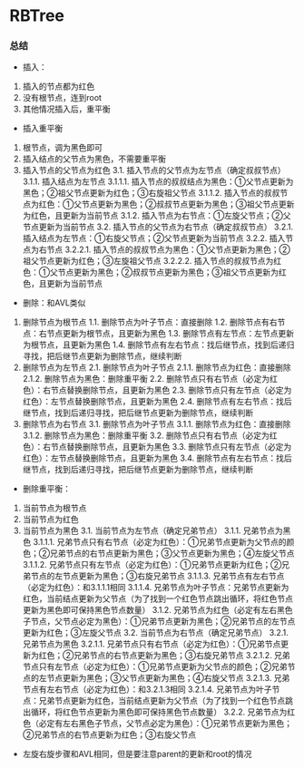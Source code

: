 # RBTree
### 总结
- 插入：
1. 插入的节点都为红色
2. 没有根节点，连到root
3. 其他情况插入后，重平衡
- 插入重平衡
1. 根节点，调为黑色即可
2. 插入结点的父节点为黑色，不需要重平衡
3. 插入节点的父节点为红色
3.1. 插入节点的父节点为左节点（确定叔叔节点）
3.1.1. 插入结点为左节点
3.1.1.1. 插入节点的叔叔结点为黑色：①父节点更新为黑色；②祖父节点更新为红色；③右旋祖父节点
3.1.1.2. 插入节点的叔叔节点为红色：①父节点更新为黑色；②叔叔节点更新为黑色；③祖父节点更新为红色，且更新为当前节点
3.1.2. 插入节点为右节点：①左旋父节点；②父节点更新为当前节点
3.2. 插入节点的父节点为右节点（确定叔叔节点）
3.2.1. 插入结点为左节点：①右旋父节点；②父节点更新为当前节点
3.2.2. 插入节点为右节点
3.2.2.1. 插入节点的叔叔节点为黑色：①父节点更新为黑色；②祖父节点更新为红色；③左旋祖父节点
3.2.2.2. 插入节点的叔叔节点为红色：①父节点更新为黑色；②叔叔节点更新为黑色；③祖父节点更新为红色，且更新为当前节点

- 删除：和AVL类似
1. 删除节点为根节点
1.1. 删除节点为叶子节点：直接删除
1.2. 删除节点有右节点：右节点更新为根节点，且更新为黑色
1.3. 删除节点有左节点：左节点更新为根节点，且更新为黑色
1.4. 删除节点有左右节点：找后继节点，找到后递归寻找，把后继节点更新为删除节点，继续判断
2. 删除节点为左节点
2.1. 删除节点为叶子节点
2.1.1. 删除节点为红色：直接删除
2.1.2. 删除节点为黑色：删除重平衡
2.2. 删除节点只有右节点（必定为红色）：右节点替换删除节点，且更新为黑色
2.3. 删除节点只有左节点（必定为红色）：左节点替换删除节点，且更新为黑色
2.4. 删除节点有左右节点：找后继节点，找到后递归寻找，把后继节点更新为删除节点，继续判断
3. 删除节点为右节点
3.1. 删除节点为叶子节点
3.1.1. 删除节点为红色：直接删除
3.1.2. 删除节点为黑色：删除重平衡
3.2. 删除节点只有右节点（必定为红色）：右节点替换删除节点，且更新为黑色
3.3. 删除节点只有左节点（必定为红色）：左节点替换删除节点，且更新为黑色
3.4. 删除节点有左右节点：找后继节点，找到后递归寻找，把后继节点更新为删除节点，继续判断

- 删除重平衡：
1. 当前节点为根节点
2. 当前节点为红色
3. 当前节点为黑色
3.1. 当前节点为左节点（确定兄弟节点）
3.1.1. 兄弟节点为黑色
3.1.1.1. 兄弟节点只有右节点（必定为红色）：①兄弟节点更新为父节点的颜色；②兄弟节点的右节点更新为黑色；③父节点更新为黑色；④左旋父节点
3.1.1.2. 兄弟节点只有左节点（必定为红色）：①兄弟节点更新为红色；②兄弟节点的左节点更新为黑色；③右旋兄弟节点
3.1.1.3. 兄弟节点有左右节点（必定为红色）：和3.1.1.1相同
3.1.1.4. 兄弟节点为叶子节点：兄弟节点更新为红色，当前结点更新为父节点（为了找到一个红色节点跳出循环，将红色节点更新为黑色即可保持黑色节点数量）
3.1.2. 兄弟节点为红色（必定有左右黑色子节点，父节点必定为黑色）：①兄弟节点更新为黑色；②兄弟节点的左节点更新为红色；③左旋父节点
3.2. 当前节点为右节点（确定兄弟节点）
3.2.1. 兄弟节点为黑色
3.2.1.1. 兄弟节点只有右节点（必定为红色）：①兄弟节点更新为红色；②兄弟节点的右节点更新为黑色；③右旋兄弟节点
3.2.1.2. 兄弟节点只有左节点（必定为红色）：①兄弟节点更新为父节点的颜色；②兄弟节点的左节点更新为黑色；③父节点更新为黑色；④右旋父节点
3.2.1.3. 兄弟节点有左右节点（必定为红色）：和3.2.1.3相同
3.2.1.4. 兄弟节点为叶子节点：兄弟节点更新为红色，当前结点更新为父节点（为了找到一个红色节点跳出循环，将红色节点更新为黑色即可保持黑色节点数量）
3.2.2. 兄弟节点为红色（必定有左右黑色子节点，父节点必定为黑色）：①兄弟节点更新为黑色；②兄弟节点的右节点更新为红色；③右旋父节点

- 左旋右旋步骤和AVL相同，但是要注意parent的更新和root的情况